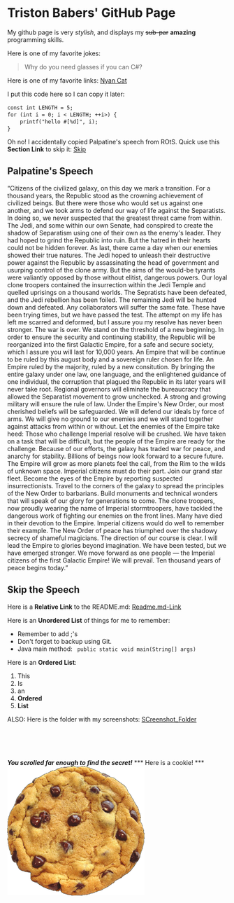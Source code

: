 # Triston Babers' GitHub Page

My github page is very *stylish*, and displays my ~~sub-par~~ **amazing** programming skills.


Here is one of my favorite jokes:
> Why do you need glasses if you can C#?


Here is one of my favorite links:
[Nyan Cat](https://www.youtube.com/watch?v=QH2-TGUlwu4)


I put this code here so I can copy it later:
```
const int LENGTH = 5;
for (int i = 0; i < LENGTH; ++i>) {
    printf("hello #[%d]", i);
}
```


Oh no! I accidentally copied Palpatine's speech from ROtS.
Quick use this **Section Link** to skip it: [Skip](https://tristonbabers.github.io/GitHubPages-Test/#skip-the-speech)

## Palpatine's Speech
“Citizens of the civilized galaxy, on this day we mark a transition. For a thousand years, the Republic stood as the crowning achievement of civilized beings. But there were those who would set us against one another, and we took arms to defend our way of life against the Separatists. In doing so, we never suspected that the greatest threat came from within. The Jedi, and some within our own Senate, had conspired to create the shadow of Separatism using one of their own as the enemy's leader. They had hoped to grind the Republic into ruin. But the hatred in their hearts could not be hidden forever. As last, there came a day when our enemies showed their true natures. The Jedi hoped to unleash their destructive power against the Republic by assassinating the head of government and usurping control of the clone army. But the aims of the would-be tyrants were valiantly opposed by those without elitist, dangerous powers. Our loyal clone troopers contained the insurrection within the Jedi Temple and quelled uprisings on a thousand worlds. The Sepratists have been defeated, and the Jedi rebellion has been foiled. The remaining Jedi will be hunted down and defeated. Any collaborators will suffer the same fate. These have been trying times, but we have passed the test. The attempt on my life has left me scarred and deformed, but I assure you my resolve has never been stronger. The war is over. We stand on the threshold of a new beginning. In order to ensure the security and continuing stability, the Republic will be reorganized into the first Galactic Empire, for a safe and secure society, which I assure you will last for 10,000 years. An Empire that will be continue to be ruled by this august body and a sovereign ruler chosen for life. An Empire ruled by the majority, ruled by a new consitution. By bringing the entire galaxy under one law, one language, and the enlightened guidance of one individual, the corruption that plagued the Republic in its later years will never take root. Regional governors will eliminate the bureaucracy that allowed the Separatist movement to grow unchecked. A strong and growing military will ensure the rule of law. Under the Empire's New Order, our most cherished beliefs will be safeguarded. We will defend our ideals by force of arms. We will give no ground to our enemies and we will stand together against attacks from within or without. Let the enemies of the Empire take heed: Those who challenge Imperial resolve will be crushed. We have taken on a task that will be difficult, but the people of the Empire are ready for the challenge. Because of our efforts, the galaxy has traded war for peace, and anarchy for stability. Billions of beings now look forward to a secure future. The Empire will grow as more planets feel the call, from the Rim to the wilds of unknown space. Imperial citizens must do their part. Join our grand star fleet. Become the eyes of the Empire by reporting suspected insurrectionists. Travel to the corners of the galaxy to spread the principles of the New Order to barbarians. Build monuments and technical wonders that will speak of our glory for generations to come. The clone troopers, now proudly wearing the name of Imperial stormtroopers, have tackled the dangerous work of fighting our enemies on the front lines. Many have died in their devotion to the Empire. Imperial citizens would do well to remember their example. The New Order of peace has triumphed over the shadowy secrecy of shameful magicians. The direction of our course is clear. I will lead the Empire to glories beyond imagination. We have been tested, but we have emerged stronger. We move forward as one people — the Imperial citizens of the first Galactic Empire! We will prevail. Ten thousand years of peace begins today.”







## Skip the Speech

Here is a **Relative Link** to the README.md:
[Readme.md-Link](README.md)

Here is an **Unordered List** of things for me to remember:
- Remember to add ;'s
- Don't forget to backup using Git.
- Java main method: ```  public static void main(String[] args) ```

Here is an **Ordered List**:
1. This
2. Is
3. an 
4. **Ordered**
5. **List**

ALSO: Here is the folder with my screenshots: [SCreenshot_Folder](screenshots/)
&nbsp;
&nbsp;
&nbsp;
&nbsp;
&nbsp;
&nbsp;
&nbsp;
&nbsp;
&nbsp;
&nbsp;
&nbsp;
&nbsp;
&nbsp;
&nbsp;
&nbsp;
&nbsp;
&nbsp;
&nbsp;
&nbsp;
&nbsp;
&nbsp;
&nbsp;
&nbsp;
&nbsp;
&nbsp;
&nbsp;
&nbsp;
&nbsp;
&nbsp;
&nbsp;
&nbsp;
&nbsp;
&nbsp;
&nbsp;
&nbsp;
&nbsp;
&nbsp;
&nbsp;
&nbsp;
&nbsp;
&nbsp;
&nbsp;&nbsp;
&nbsp;
&nbsp;
&nbsp;
&nbsp;
&nbsp;
&nbsp;
&nbsp;
&nbsp;
&nbsp;
&nbsp;
&nbsp;
&nbsp;
&nbsp;
&nbsp;
&nbsp;
&nbsp;
&nbsp;
&nbsp;
&nbsp;&nbsp;
&nbsp;
&nbsp;
&nbsp;
&nbsp;
&nbsp;
&nbsp;
&nbsp;
&nbsp;
&nbsp;
&nbsp;
&nbsp;
&nbsp;
&nbsp;
&nbsp;
&nbsp;
&nbsp;
&nbsp;
&nbsp;
&nbsp;&nbsp;
&nbsp;
&nbsp;
&nbsp;
&nbsp;
&nbsp;
&nbsp;
&nbsp;
&nbsp;
&nbsp;
&nbsp;
&nbsp;
&nbsp;
&nbsp;
&nbsp;
&nbsp;
&nbsp;
&nbsp;
&nbsp;
&nbsp;&nbsp;
&nbsp;
&nbsp;
&nbsp;
&nbsp;
&nbsp;
&nbsp;
&nbsp;
&nbsp;
&nbsp;
&nbsp;
&nbsp;
&nbsp;
&nbsp;
&nbsp;
&nbsp;
&nbsp;
&nbsp;
&nbsp;
&nbsp;&nbsp;
&nbsp;
&nbsp;
&nbsp;
&nbsp;
&nbsp;
&nbsp;
&nbsp;
&nbsp;
&nbsp;
&nbsp;
&nbsp;
&nbsp;
&nbsp;
&nbsp;
&nbsp;
&nbsp;
&nbsp;
&nbsp;
&nbsp;&nbsp;
&nbsp;
&nbsp;
&nbsp;
&nbsp;
&nbsp;
&nbsp;
&nbsp;
&nbsp;
&nbsp;
&nbsp;
&nbsp;
&nbsp;
&nbsp;
&nbsp;
&nbsp;
&nbsp;
&nbsp;
&nbsp;
&nbsp;&nbsp;
&nbsp;
&nbsp;
&nbsp;
&nbsp;
&nbsp;
&nbsp;
&nbsp;
&nbsp;
&nbsp;
&nbsp;
&nbsp;
&nbsp;
&nbsp;
&nbsp;
&nbsp;
&nbsp;
&nbsp;
&nbsp;
&nbsp;&nbsp;
&nbsp;
&nbsp;
&nbsp;
&nbsp;
&nbsp;
&nbsp;
&nbsp;
&nbsp;
&nbsp;
&nbsp;
&nbsp;
&nbsp;
&nbsp;
&nbsp;
&nbsp;
&nbsp;
&nbsp;
&nbsp;
&nbsp;&nbsp;
&nbsp;
&nbsp;
&nbsp;
&nbsp;
&nbsp;
&nbsp;
&nbsp;
&nbsp;
&nbsp;
&nbsp;
&nbsp;
&nbsp;
&nbsp;
&nbsp;
&nbsp;
&nbsp;
&nbsp;
&nbsp;
&nbsp;

***You scrolled far enough to find the secret!***
            *** Here is a cookie! ***
![alt text](cookie_found_on_google.png)
